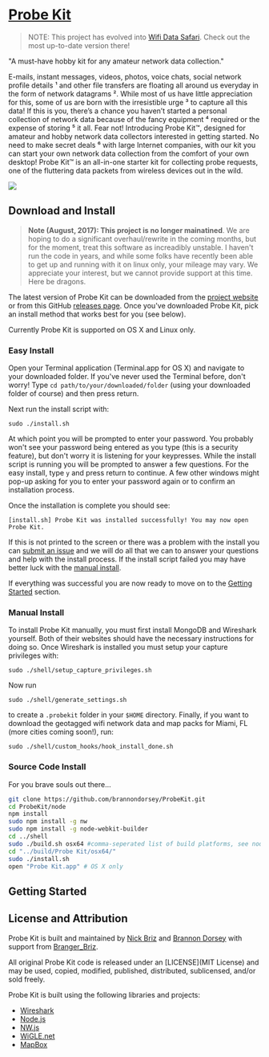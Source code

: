 # [Probe Kit](http://probekit.io)

> NOTE: This project has evolved into [Wifi Data Safari](https://github.com/brangerbriz/wifi-data-safari). Check out the most up-to-date version there!

"A must-have hobby kit for any amateur network data collection."

E-mails, instant messages, videos, photos, voice chats, social network profile details ¹ and other file transfers are floating all around us everyday in the form of network datagrams ². While most of us have little appreciation for this, some of us are born with the irresistible urge ³ to capture all this data! If this is you, there’s a chance you haven’t started a personal collection of network data because of the fancy equipment ⁴ required or the expense of storing ⁵ it all. Fear not! Introducing Probe Kit™, designed for amateur and hobby network data collectors interested in getting started. No need to make secret deals ⁶ with large Internet companies, with our kit you can start your own network data collection from the comfort of your own desktop! Probe Kit™ is an all-in-one starter kit for collecting probe requests, one of the fluttering data packets from wireless devices out in the wild.

![](media/field_guide_github_image.png)

## Download and Install

>**Note (August, 2017): This project is no longer mainatined**. We are hoping to do a significant overhaul/rewrite in the coming months, but for the moment, treat this software as increadibly unstable. I haven't run the code in years, and while some folks have recently been able to get up and running with it on linux only, your mileage may vary. We appreciate your interest, but we cannot provide support at this time. Here be dragons. 

The latest version of Probe Kit can be downloaded from the [project website](http://probekit.io) or from this GitHub [releases page](https://github.com/brannondorsey/ProbeKit/releases). Once you've downloaded Probe Kit, pick an install method that works best for you (see below).

Currently Probe Kit is supported on OS X and Linux only.

### Easy Install

Open your Terminal application (Terminal.app for OS X) and navigate to your downloaded folder. If you've never used the Terminal before, don't worry! Type `cd path/to/your/downloaded/folder` (using your downloaded folder of course) and then press return.

Next run the install script with:

```
sudo ./install.sh
```

At which point you will be prompted to enter your password. You probably won't see your password being entered as you type (this is a security feature), but don't worry it is listening for your keypresses. While the install script is running you will be prompted to answer a few questions. For the easy install, type `y` and press return to continue. A few other windows might pop-up asking for you to enter your password again or to confirm an installation process.

Once the installation is complete you should see:

```
[install.sh] Probe Kit was installed successfully! You may now open Probe Kit.
```

If this is not printed to the screen or there was a problem with the install you can [submit an issue](https://github.com/brannondorsey/ProbeKit/) and we will do all that we can to answer your questions and help with the install process. If the install script failed you may have better luck with the [manual install](https://github.com/brannondorsey/ProbeKit/).

If everything was successful you are now ready to move on to the [Getting Started](#getting-started) section.

### Manual Install

To install Probe Kit manually, you must first install MongoDB and Wireshark yourself. Both of their websites should have the necessary instructions for doing so. Once Wireshark is installed you must setup your capture privileges with:

```
sudo ./shell/setup_capture_privileges.sh
```

Now run

```
sudo ./shell/generate_settings.sh
```

to create a `.probekit` folder in your `$HOME` directory. Finally, if you want to download the geotagged wifi network data and map packs for Miami, FL (more cities coming soon!), run:

```
sudo ./shell/custom_hooks/hook_install_done.sh
```

### Source Code Install

For you brave souls out there...

```bash
git clone https://github.com/brannondorsey/ProbeKit.git
cd ProbeKit/node
npm install
sudo npm install -g nw
sudo npm install -g node-webkit-builder
cd ../shell
sudo ./build.sh osx64 #comma-seperated list of build platforms, see node-webkit-builder docs
cd "../build/Probe Kit/osx64/"
sudo ./install.sh
open "Probe Kit.app" # OS X only
```

## Getting Started

## License and Attribution

Probe Kit is built and maintained by [Nick Briz](http://nickbriz.com) and [Brannon Dorsey](http://brannondorsey.com) with support from [Branger_Briz](http://brangerbriz.com).

All original Probe Kit code is released under an [LICENSE](MIT License) and may be used, copied, modified, published, distributed, sublicensed, and/or sold freely.

Probe Kit is built using the following libraries and projects:

- [Wireshark](https://www.wireshark.org/)
- [Node.js](https://nodejs.org/)
- [NW.js](http://nwjs.io)
- [WiGLE.net](https://wigle.net)
- [MapBox](https://www.mapbox.com/)
